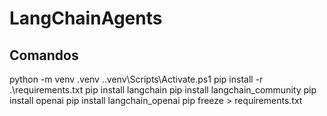 # LangChainAgents

## Comandos
python -m venv .venv
.\.venv\Scripts\Activate.ps1 
pip install -r .\requirements.txt
pip install langchain
pip install langchain_community
pip install openai
pip install langchain_openai
pip freeze > requirements.txt 